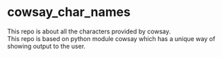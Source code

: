 # cowsay_char_names
This repo is about all the characters provided by cowsay.  
This repo is based on python module cowsay which has a unique way of showing output to the user.  
